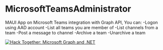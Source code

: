 # MicrosoftTeamsAdministrator
MAUI App on Microsoft Teams integration with Graph API, You can:
-Logon using AAD account
-List all teams you are member of
-List channels from a team
-Post a message to channel
-Archive a team
-Unarchive a team

[![Hack Together: Microsoft Graph and .NET](https://img.shields.io/badge/Microsoft%20-Hack--Together-orange?style=for-the-badge&logo=microsoft)](https://github.com/microsoft/hack-together)

